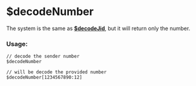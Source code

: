 # $decodeNumber

The system is the same as [**$decodeJid**](usddecodejid.md), but it will return only the number.

### Usage:

```
// decode the sender number
$decodeNumber

// will be decode the provided number
$decodeNumber[1234567890:12]
```

